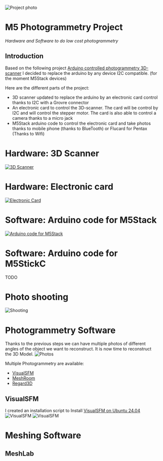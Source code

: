 ![Project photo](img/global.jpg)
# M5 Photogrammetry Project
_Hardware and Software to do low cost photogrammetry_

## Introduction

Based on the following project [Arduino controlled photogrammetry 3D-scanner](https://www.thingiverse.com/thing:3958326) I decided to replace the arduino by any device I2C compatible. (for the moment M5Stack devices)

Here are the different parts of the project:
- 3D scanner updated to replace the arduino by an electronic card control thanks to I2C with a Grovre connector
- An electronic card to control the 3D-scanner. The card will be control by I2C and will control the stepper motor. The card is also able to control a camera thanks to a micro jack
- M5Stack arduino code to control the electronic card and take photos thanks to mobile phone (thanks to BlueTooth) or Flucard for Pentax (Thanks to Wifi)

# Hardware: 3D Scanner
[![3D Scanner](img/scanner.jpg)](3D-scanner.md)

# Hardware: Electronic card
[![Electronic Card](img/electonic_card.jpg)](electronic_card.md)

# Software: Arduino code for M5Stack
[![Arduino code for M5Stack](img/sofware.jpg)](software_M5Stack.md)

# Software: Arduino code for M5StickC
TODO

# Photo shooting
![Shooting](img/example-01.jpg)

# Photogrammetry Software
Thanks to the previous steps we can have multiple photos of different angles of the object we want to reconstruct. It is now time to reconstruct the 3D Model.
![Photos](img/files.jpg)

Multiple Photogrammetry are available:
- [VisualSFM](http://ccwu.me/vsfm/)
- [MeshRoom](https://github.com/alicevision/meshroom/)
- [Regard3D](https://sourceforge.net/projects/regard3d/files/Regard3D/)

## VisualSFM
I created an installation script to Install [VisualSFM on Ubuntu 24.04](https://github.com/colas-sebastien/VisualSFM)
![VisualSFM](img/VisualSFM_01.jpg)
![VisualSFM](img/VisualSFM_02.jpg)

# Meshing Software

## MeshLab